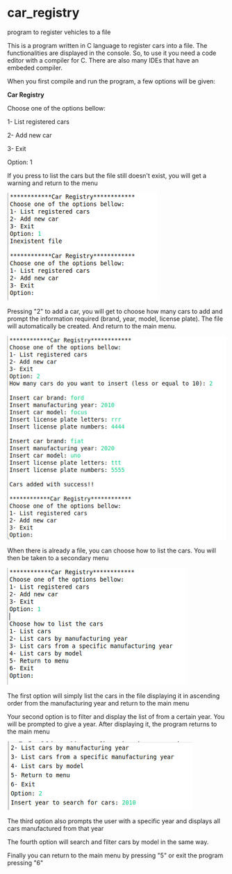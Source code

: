 # car_registry
program to register vehicles to a file

This is a program written in C language to register cars into a file. 
The functionalities are displayed in the console. So, to use it you need a code editor with a compiler for C.
There are also many IDEs that have an embeded compiler.

When you first compile and run the program, a few options will be given:

************Car Registry************

Choose one of the options bellow:

1- List registered cars

2- Add new car

3- Exit

Option: 1

If you press to list the cars but the file still doesn't exist, you will get a warning and return to the menu

![](prints-for-git/print2.png)

Pressing "2" to add a car, you will get to choose how many cars to add and prompt the information required (brand, year, model, license plate). 
The file will automatically be created. And return to the main menu.

![](prints-for-git/print3.png)

When there is already a file, you can choose how to list the cars. You will then be taken to a secondary menu

![](prints-for-git/print4.png)

The first option will simply list the cars in the file displaying it in ascending order from the manufacturing year and return to the main menu

Your second option is to filter and display the list of from a certain year. You will be prompted to give a year. 
After displaying it, the program returns to the main menu 

![](prints-for-git/print5.png)

The third option also prompts the user with a specific year and displays all cars manufactured from that year

The fourth option will search and filter cars by model in the same way. 

Finally you can return to the main menu by pressing "5" or exit the program pressing "6" 
